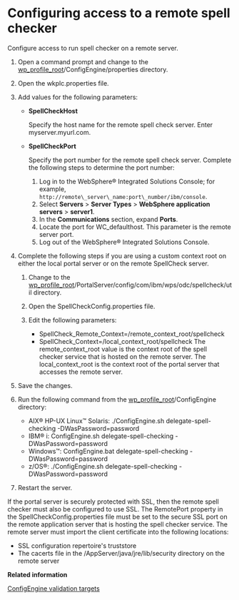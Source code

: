 # Configuring access to a remote spell checker

Configure access to run spell checker on a remote server.

1.  Open a command prompt and change to the [wp\_profile\_root](../reference/wpsdirstr.md#wp_profile_root)/ConfigEngine/properties directory.

2.  Open the wkplc.properties file.

3.  Add values for the following parameters:

    -   **SpellCheckHost**

        Specify the host name for the remote spell check server. Enter myserver.myurl.com.

    -   **SpellCheckPort**

        Specify the port number for the remote spell check server. Complete the following steps to determine the port number:

        1.  Log in to the WebSphere® Integrated Solutions Console; for example, `http://remote\_server\_name:port\_number/ibm/console`.
        2.  Select **Servers** \> **Server Types** \> **WebSphere application servers** \> **server1**.
        3.  In the **Communications** section, expand **Ports**.
        4.  Locate the port for WC\_defaulthost. This parameter is the remote server port.
        5.  Log out of the WebSphere® Integrated Solutions Console.
4.  Complete the following steps if you are using a custom context root on either the local portal server or on the remote SpellCheck server.

    1.  Change to the [wp\_profile\_root](../reference/wpsdirstr.md#wp_profile_root)/PortalServer/config/com/ibm/wps/odc/spellcheck/util directory.

    2.  Open the SpellCheckConfig.properties file.

    3.  Edit the following parameters:

        -   SpellCheck\_Remote\_Context=/remote\_context\_root/spellcheck
        -   SpellCheck\_Context=/local\_context\_root/spellcheck
        The remote\_context\_root value is the context root of the spell checker service that is hosted on the remote server. The local\_context\_root is the context root of the portal server that accesses the remote server.

5.  Save the changes.

6.  Run the following command from the [wp\_profile\_root](../reference/wpsdirstr.md#wp_profile_root)/ConfigEngine directory:

    -   AIX® HP-UX Linux™ Solaris: ./ConfigEngine.sh delegate-spell-checking -DWasPassword=password
    -   IBM® i: ConfigEngine.sh delegate-spell-checking -DWasPassword=password
    -   Windows™: ConfigEngine.bat delegate-spell-checking -DWasPassword=password
    -   z/OS®: ./ConfigEngine.sh delegate-spell-checking -DWasPassword=password
7.  Restart the server.


If the portal server is securely protected with SSL, then the remote spell checker must also be configured to use SSL. The RemotePort property in the SpellCheckConfig.properties file must be set to the secure SSL port on the remote application server that is hosting the spell checker service. The remote server must import the client certificate into the following locations:

-   SSL configuration repertoire's truststore
-   The cacerts file in the /AppServer/java/jre/lib/security directory on the remote server


**Related information**  


[ConfigEngine validation targets](../config/cfg_validation_targets.md)

